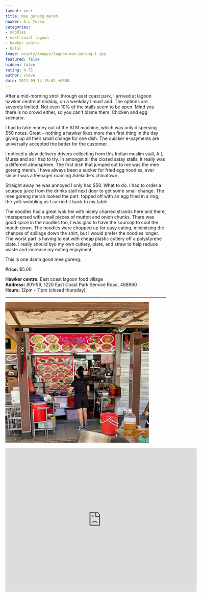 ```yaml
---
layout: post
title: Mee goreng merah
hawker: A.L Yursa
categories:
- noodles
- east coast lagoon
- hawker centre
- halal
image: assets/images/lagoon-mee-goreng-1.jpg
featured: false
hidden: false
rating: 4.75
author: steve
date: 2021-09-14 15:02 +0800
---
```

After a mid-morning stroll through east coast park, I arrived at lagoon hawker centre at midday, on a weekday I must add. The options are severely limited. Not even 10% of the stalls seem to be open. Mind you there is no crowd either, so you can't blame them. Chicken and egg scenario.

I had to take money out of the ATM machine, which was only dispersing $50 notes. Great – nothing a hawker likes more than first thing in the day giving up all their small change for one dish. The quicker e-payments are universally accepted the better for the customer.

I noticed a slew delivery drivers collecting from this Indian muslim stall, A.L. Mursa and so I had to try. In amongst all the closed satay stalls, it really was a different atmosphere. The first dish that jumped out to me was the mee goreng merah. I have always been a sucker for fried egg noodles, ever since I was a teenager roaming Adelaide's chinatown.

Straight away he was annoyed I only had $50. What to do. I had to order a soursop juice from the drinks stall next door to get some small change. The mee goreng merah looked the part, topped off with an egg fried in a ring, the yolk wobbling as I carried it back to my table.

The noodles had a great wok hei with nicely charred strands here and there, interspersed with small pieces of mutton and onion chunks. There was good spice in the noodles too, I was glad to have the soursop to cool the mouth down. The noodles were chopped up for easy eating, minimising the chances of spillage down the shirt, but I would prefer the noodles longer. The worst part is having to eat with cheap plastic cutlery off a polystyrene plate. I really should byo my own cutlery, plate, and straw to help reduce waste and increase my eating enjoyment.

This is one damn good mee goreng.

**Price:** $5.00  

**Hawker centre:** East coast lagoon food village  
**Address:** #01-59, 1220 East Coast Park Service Road, 468960  
**Hours:** 12pm - 11pm (closed thursday)  

***  

![A.L. Yursa](/assets/images/lagoon-mee-goreng-2.jpg "A.L. Yursa")

<iframe src="https://www.google.com/maps/embed?pb=!1m18!1m12!1m3!1d3988.78049912728!2d103.93275511475396!3d1.3068680990468287!2m3!1f0!2f0!3f0!3m2!1i1024!2i768!4f13.1!3m3!1m2!1s0x31da18764013f43b%3A0x6cfef20f595a57b0!2sEast%20Coast%20Lagoon%20Food%20Village!5e0!3m2!1sen!2ssg!4v1567135621194!5m2!1sen!2ssg" width="600" height="450" frameborder="0" style="border:0;" allowfullscreen=""></iframe>